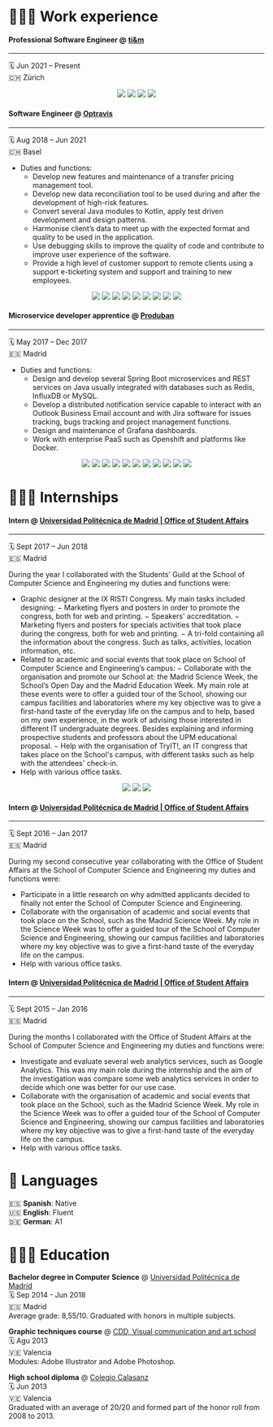 # 👩🏼‍💻 Work experience

#### Professional Software Engineer @ [ti&m](https://www.ti8m.com) <br>
___
🗓 Jun 2021 – Present <br>
🇨🇭 Zürich <br>

<p align="center">
  <img src="https://img.shields.io/badge/Kotlin-7F52FF?&style=flat&logo=kotlin&logoColor=white" />
  <img src="https://img.shields.io/badge/JUnit-25A162?style=flat&logo=JUnit5&logoColor=white" />
  <img src="https://img.shields.io/badge/Git-F05032?style=flat&logo=Git&logoColor=white" />
  <img src="https://img.shields.io/badge/Jira-0052CC?style=flat&logo=Jira&logoColor=white" />
</p>

#### Software Engineer @ [Optravis](https://www.optravis.com) <br>
___
🗓 Aug 2018 – Jun 2021 <br>
🇨🇭 Basel <br>

- Duties and functions:
    - Develop new features and maintenance of a transfer pricing management tool.
    - Develop new data reconciliation tool to be used during and after the development of high-risk features.
    - Convert several Java modules to Kotlin, apply test driven development and design patterns.
    - Harmonise client’s data to meet up with the expected format and quality to be used in the application.
    - Use debugging skills to improve the quality of code and contribute to improve user experience of the software.
    - Provide a high level of customer support to remote clients using a support e-ticketing system and support and training to new employees.

<p align="center">
  <img src="https://img.shields.io/badge/Kotlin-7F52FF?&style=flat&logo=kotlin&logoColor=white" />
  <img src="https://img.shields.io/badge/Spek-7F52FF?&style=flat&logo=kotlin&logoColor=white" />
  <img src="https://img.shields.io/badge/JUnit-25A162?style=flat&logo=JUnit5&logoColor=white" />
  <img src="https://img.shields.io/badge/Java-ED8B00?style=flat&logo=java&logoColor=white" />
  <img src="https://img.shields.io/badge/JavaFX-ED8B00?style=flat&logo=java&logoColor=white" />
  <img src="https://img.shields.io/badge/GitHub-181717?style=flat&logo=GitHub&logoColor=white" />
  <img src="https://img.shields.io/badge/MySQL-4479A1?style=flat&logo=MySQL&logoColor=white" />
  <img src="https://img.shields.io/badge/Google%20Cloud-4285F4?style=flat&logo=GoogleCloud&logoColor=white" />
  <img src="https://img.shields.io/badge/Gradle-02303A?style=flat&logo=Gradle&logoColor=white" />
</p>

#### Microservice developer apprentice @ [Produban](https://santandergto.com/en/) <br>
___
🗓 May 2017 – Dec 2017 <br>
🇪🇸 Madrid <br>

- Duties and functions:
    - Design and develop several Spring Boot microservices and REST services on Java usually integrated with databases such as Redis, InfluxDB or MySQL.
    - Develop a distributed notification service capable to interact with an Outlook Business Email account and with Jira software for issues tracking, bugs tracking and project management functions.
    - Design and maintenance of Grafana dashboards.
    - Work with enterprise PaaS such as Openshift and platforms like Docker.

<p align="center">
  <img src="https://img.shields.io/badge/Java-ED8B00?style=flat&logo=java&logoColor=white" />
  <img src="https://img.shields.io/badge/Docker-2496ED?style=flat&logo=docker&logoColor=white" />
  <img src="https://img.shields.io/badge/OpenShift-EE0000?style=flat&logo=redhatopenshift&logoColor=white" />
  <img src="https://img.shields.io/badge/Grafana-F46800?style=flat&logo=grafana&logoColor=white" />
  <img src="https://img.shields.io/badge/Spring%20Boot-6DB33F?style=flat&logo=springboot&logoColor=white" />
  <img src="https://img.shields.io/badge/Redis-DC382D?style=flat&logo=redis&logoColor=white" />
  <img src="https://img.shields.io/badge/InfluxDB-22ADF6?style=flat&logo=influxdb&logoColor=white" />
  <img src="https://img.shields.io/badge/MySQL-4479A1?style=flat&logo=MySQL&logoColor=white" />
  <img src="https://img.shields.io/badge/Jira%20API-0052CC?style=flat&logo=jirasoftware&logoColor=white" />
  <img src="https://img.shields.io/badge/Google%20API-4285F4?style=flat&logo=google&logoColor=white" />
  <img src="https://img.shields.io/badge/Outlook%20API-0078D4?style=flat&logo=microsoftoutlook&logoColor=white" />
</p>

# 👩🏼‍🏫 Internships

#### Intern @ [Universidad Politécnica de Madrid | Office of Student Affairs](https://www.upm.es/internacional) <br>
___
🗓 Sept 2017 – Jun 2018 <br>
🇪🇸 Madrid <br>

During the year I collaborated with the Students’ Guild at the School of Computer Science and Engineering my duties and functions were:
- Graphic designer at the IX RISTI Congress. My main tasks included designing:
    − Marketing flyers and posters in order to promote the congress, both for web and printing.
    − Speakers' accreditation.
    − Marketing flyers and posters for specials activities that took place during the congress, both for web and printing.
    − A tri-fold containing all the information about the congress. Such as talks, activities, location information, etc.
- Related to academic and social events that took place on School of Computer Science and Engineering’s campus:
    − Collaborate with the organisation and promote our School at: the Madrid Science Week, the School’s Open Day and the Madrid Education Week. My main role at these events were to offer a guided tour of the School, showing our campus facilities and laboratories where my key objective was to give a first-hand taste of the everyday life on the campus and to help, based on my own experience, in the work of advising those interested in different IT undergraduate degrees. Besides explaining and informing prospective students and professors about the UPM educational proposal.
    − Help with the organisation of TryIT!, an IT congress that takes place on the School's campus, with different tasks such as help with the attendees' check-in.
- Help with various office tasks.

<p align="center">
  <img src="https://img.shields.io/badge/Adobe%20Illustrator-FF9A00?style=flat&logo=adobeillustrator&logoColor=white" />
  <img src="https://img.shields.io/badge/Adobe%20Photoshop-31A8FF?style=flat&logo=adobephotoshop&logoColor=white" />
  <img src="https://img.shields.io/badge/Microsoft%20Office%20Suite-D83B01?style=flat&logo=microsoftoffice&logoColor=white" />
</p>

#### Intern @ [Universidad Politécnica de Madrid | Office of Student Affairs](https://www.upm.es/internacional) <br>
___
🗓 Sept 2016 – Jan 2017 <br>
🇪🇸 Madrid <br>

During my second consecutive year collaborating with the Office of Student Affairs at the School of Computer Science and Engineering my duties and functions were:
- Participate in a little research on why admitted applicants decided to finally not enter the School of Computer Science and Engineering.
- Collaborate with the organisation of academic and social events that took place on the School, such as the Madrid Science Week. My role in the Science Week was to offer a guided tour of the School of Computer Science and Engineering, showing our campus facilities and laboratories where my key objective was to give a first-hand taste of the everyday life on the campus.
- Help with various office tasks.

#### Intern @ [Universidad Politécnica de Madrid | Office of Student Affairs](https://www.upm.es/internacional) <br>
___
🗓 Sept 2015 – Jan 2016 <br>
🇪🇸 Madrid <br>

During the months I collaborated with the Office of Student Affairs at the School of Computer Science and Engineering my duties and functions were:
- Investigate and evaluate several web analytics services, such as Google Analytics. This was my main role during the internship and the aim of the investigation was compare some web analytics services in order to decide which one was better for our use case.
- Collaborate with the organisation of academic and social events that took place on the School, such as the Madrid Science Week. My role in the Science Week was to offer a guided tour of the School of Computer Science and Engineering, showing our campus facilities and laboratories where my key objective was to give a first-hand taste of the everyday life on the campus.
- Help with various office tasks.

# 💬 Languages

🇪🇸 **Spanish**: Native <br>
🇺🇸 **English**: Fluent <br>
🇩🇪 **German**: A1 <br>

# 👩🏼‍🎓 Education
**Bachelor degree in Computer Science** @ [Universidad Politécnica de Madrid](https://www.upm.es/internacional) <br>
🗓 Sep 2014 - Jun 2018 <br>
🇪🇸 Madrid <br>
Average grade: 8,55/10. Graduated with honors in multiple subjects.

**Graphic techniques course** @ [CDD, Visual communication and art school](https://www.institutocreativodigital.com) <br>
🗓 Agu 2013 <br>
🇻🇪 Valencia <br>
Modules: Adobe Illustrator and Adobe Photoshop.

**High school diploma** @ [Colegio Calasanz](https://www.colegiocalasanz.com.ve) <br>
🗓 Jun 2013 <br>
🇻🇪 Valencia <br>
Graduated with an average of 20/20 and formed part of the honor roll from 2008 to 2013.
